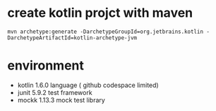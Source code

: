 # create kotlin projct with maven
`mvn archetype:generate -DarchetypeGroupId=org.jetbrains.kotlin -DarchetypeArtifactId=kotlin-archetype-jvm`

# environment
- kotlin 1.6.0 language ( github codespace limited)
- junit 5.9.2 test framework
- mockk 1.13.3 mock test library